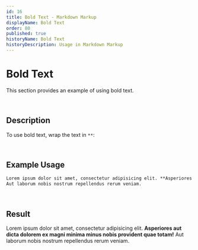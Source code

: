 ```yaml
---
id: 16
title: Bold Text - Markdown Markup
displayName: Bold Text
order: 80
published: true
historyName: Bold Text
historyDescription: Usage in Markdown Markup
---
```


# Bold Text
This section provides an example of using bold text.

<br/>

## Description
To use bold text, wrap the text in `**`:

<br/>

## Example Usage
```md
Lorem ipsum dolor sit amet, consectetur adipisicing elit. **Asperiores aut dicta dolorem ex magni minima minus nobis provident quae totam!**
Aut laborum nobis nostrum repellendus rerum veniam.
```

<br/>

## Result
Lorem ipsum dolor sit amet, consectetur adipisicing elit. **Asperiores aut dicta dolorem ex magni minima minus nobis provident quae totam!**
Aut laborum nobis nostrum repellendus rerum veniam.
```

